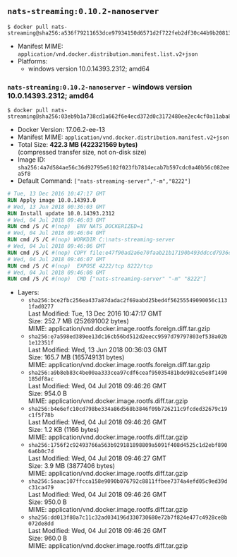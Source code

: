 ## `nats-streaming:0.10.2-nanoserver`

```console
$ docker pull nats-streaming@sha256:a536f79211653dce97934150d6571d2f722feb2df30c44b9b20813cc689c2eb1
```

-	Manifest MIME: `application/vnd.docker.distribution.manifest.list.v2+json`
-	Platforms:
	-	windows version 10.0.14393.2312; amd64

### `nats-streaming:0.10.2-nanoserver` - windows version 10.0.14393.2312; amd64

```console
$ docker pull nats-streaming@sha256:03eb9b1a738cd1a662f6e4ecd372d0c3172480ee2ec4cf0a11aba8dc23747c1e
```

-	Docker Version: 17.06.2-ee-13
-	Manifest MIME: `application/vnd.docker.distribution.manifest.v2+json`
-	Total Size: **422.3 MB (422321569 bytes)**  
	(compressed transfer size, not on-disk size)
-	Image ID: `sha256:4a7d584ae56c36d92795e6102f023fb7814ecab7b597cdc0a40b56c082eea5f8`
-	Default Command: `["nats-streaming-server","-m","8222"]`

```dockerfile
# Tue, 13 Dec 2016 10:47:17 GMT
RUN Apply image 10.0.14393.0
# Wed, 13 Jun 2018 00:36:03 GMT
RUN Install update 10.0.14393.2312
# Wed, 04 Jul 2018 09:46:03 GMT
RUN cmd /S /C #(nop)  ENV NATS_DOCKERIZED=1
# Wed, 04 Jul 2018 09:46:04 GMT
RUN cmd /S /C #(nop) WORKDIR C:\nats-streaming-server
# Wed, 04 Jul 2018 09:46:06 GMT
RUN cmd /S /C #(nop) COPY file:e47f90ad2a6e70faab21b17190b493ddccd7936d592dbddfceca1ae7f3a1b36d in nats-streaming-server.exe 
# Wed, 04 Jul 2018 09:46:07 GMT
RUN cmd /S /C #(nop)  EXPOSE 4222/tcp 8222/tcp
# Wed, 04 Jul 2018 09:46:08 GMT
RUN cmd /S /C #(nop)  CMD ["nats-streaming-server" "-m" "8222"]
```

-	Layers:
	-	`sha256:bce2fbc256ea437a87dadac2f69aabd25bed4f56255549090056c1131fad0277`  
		Last Modified: Tue, 13 Dec 2016 10:47:17 GMT  
		Size: 252.7 MB (252691002 bytes)  
		MIME: application/vnd.docker.image.rootfs.foreign.diff.tar.gzip
	-	`sha256:e7a598ed389ee13dc16cb56bd512d2eecc9597d79797803ef538a02b1e12351f`  
		Last Modified: Wed, 13 Jun 2018 00:36:03 GMT  
		Size: 165.7 MB (165749131 bytes)  
		MIME: application/vnd.docker.image.rootfs.foreign.diff.tar.gzip
	-	`sha256:a9b8eb83c4be00aa333cea97cdf6ceaf95035481bde902ce5e8f1490185df8ac`  
		Last Modified: Wed, 04 Jul 2018 09:46:26 GMT  
		Size: 954.0 B  
		MIME: application/vnd.docker.image.rootfs.diff.tar.gzip
	-	`sha256:b4e6efc10cd798be334a86d568b3846f09b726211c9fcded32679c19c1f5f78b`  
		Last Modified: Wed, 04 Jul 2018 09:46:26 GMT  
		Size: 1.2 KB (1166 bytes)  
		MIME: application/vnd.docker.image.rootfs.diff.tar.gzip
	-	`sha256:1756f2c92493766a563b929181898809a5091f408d4525c1d2ebf8906a6b0c7d`  
		Last Modified: Wed, 04 Jul 2018 09:46:27 GMT  
		Size: 3.9 MB (3877406 bytes)  
		MIME: application/vnd.docker.image.rootfs.diff.tar.gzip
	-	`sha256:5aaac107ffcca158e9090b076792c8811ffbee7374a4efd05c9ed39dc31ca479`  
		Last Modified: Wed, 04 Jul 2018 09:46:26 GMT  
		Size: 950.0 B  
		MIME: application/vnd.docker.image.rootfs.diff.tar.gzip
	-	`sha256:dd013f80a7c11c32ad034196d330730680e72b7f824e477c4928ce8b072de8dd`  
		Last Modified: Wed, 04 Jul 2018 09:46:26 GMT  
		Size: 960.0 B  
		MIME: application/vnd.docker.image.rootfs.diff.tar.gzip
